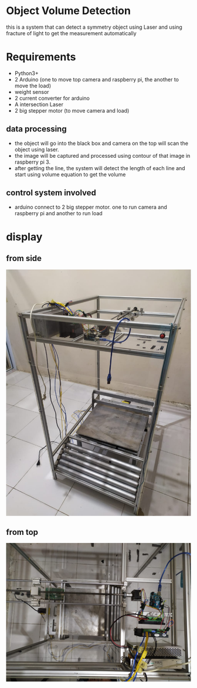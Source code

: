 # Object Volume Detection
this is a system that can detect a symmetry object using Laser and using fracture of light to get the measurement automatically

# Requirements
* Python3+
* 2 Arduino (one to move top camera and raspberry pi, the another to move the load)
* weight sensor
* 2 current converter for arduino
* A intersection Laser
* 2 big stepper motor (to move camera and load)

## data processing
* the object will go into the black box and camera on the top will scan the object using laser.
* the image will be captured and processed using contour of that image in raspberry pi 3.
* after getting the line, the system will detect the length of each line and start using volume equation to get the volume

## control system involved
* arduino connect to 2 big stepper motor. one to run camera and raspberry pi and another to run load

# display
## from side
![](readme/image1.jpeg)
## from top
![](readme/image2.jpeg)
